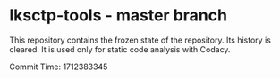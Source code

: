 # lksctp-tools - master branch

This repository contains the frozen state of the repository.
Its history is cleared. It is used only for static code
analysis with Codacy.

Commit Time: 1712383345